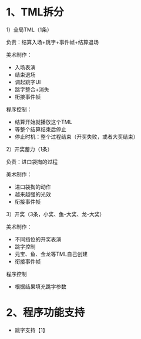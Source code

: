 # 1、TML拆分
1）全局TML（1条）

负责：结算入场+跳字+事件帧+结算退场

美术制作：

+ 入场表演
+ 结束退场
+ 调起跳字UI
+ 跳字整合+消失
+ 衔接事件帧

程序控制：

+ 结算开始就播放这个TML
+ 等整个结算结束后停止
+ 停止时机：整个过程结束（开奖失败，或者大奖结束）



2）开奖蓄力（1条）

负责：进口袋掏的过程

美术制作：

+ 进口袋掏的动作
+ 越来越强的光效
+ 衔接事件帧



3）开奖（3条，小奖、鱼-大奖、龙-大奖）

美术制作：

+ 不同挡位的开奖表演
+ 跳字控制
+ 元宝、鱼、金龙等TML自己创建
+ 衔接事件帧

程序控制

+ 根据结果填充跳字参数



# 2、程序功能支持
+ 跳字支持【1】



